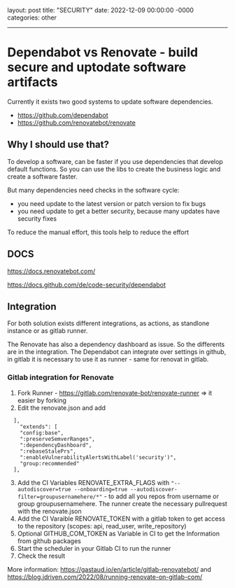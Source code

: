 layout: post
title: "SECURITY"
date: 2022-12-09 00:00:00 -0000
categories: other

---

# Dependabot vs Renovate - build secure and uptodate software artifacts

Currently it exists two good systems to update software dependencies.

* https://github.com/dependabot
* https://github.com/renovatebot/renovate

## Why I should use that?

To develop a software, can be faster if you use dependencies that develop default functions. So you can use the libs to create the business logic and create a software faster.

But many dependencies need checks in the software cycle:
* you need update to the latest version or patch version to fix bugs
* you need update to get a better security, because many updates have security fixes

To reduce the manual effort, this tools help to reduce the effort

## DOCS

https://docs.renovatebot.com/

https://docs.github.com/de/code-security/dependabot

## Integration

For both solution exists different integrations, as actions, as standlone instance or as gitlab runner.

The Renovate has also a dependency dashboard as issue. So the differents are in the integration. The Dependabot can integrate over settings in github, in gitlab it is necessary to use it as runner - same for renovat in gitlab.

### Gitlab integration for Renovate

1. Fork Runner - https://gitlab.com/renovate-bot/renovate-runner => it easier by forking
2. Edit the renovate.json and add
```
  ],
    "extends": [
    "config:base",
    ":preserveSemverRanges",
    ":dependencyDashboard",
    ":rebaseStalePrs",
    ":enableVulnerabilityAlertsWithLabel('security')",
    "group:recommended"
  ],
```
3. Add the CI Variables RENOVATE_EXTRA_FLAGS with ``"--autodiscover=true --onboarding=true --autodiscover-filter=groupusernamehere/*"`` - to add all you repos from username or group groupusernamehere. The runner create the necessary pullrequest with the  renovate.json
4. Add the CI Varaible RENOVATE_TOKEN with a gitlab token to get access to the repository (scopes: api, read_user, write_repository)
5. Optional GITHUB_COM_TOKEN as Variable in CI to get the Information from github packages
6. Start the scheduler in your Gitlab CI to run the runner
7. Check the result

More information: https://gastaud.io/en/article/gitlab-renovatebot/ and https://blog.jdriven.com/2022/08/running-renovate-on-gitlab-com/

